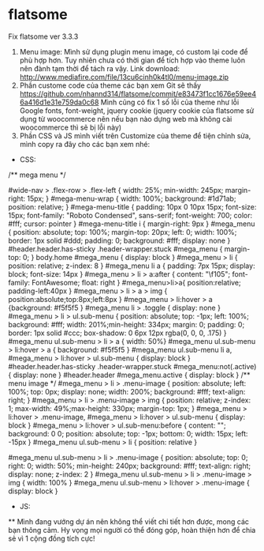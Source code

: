 # flatsome
Fix flatsome ver 3.3.3
1. Menu image:
Mình sử dụng plugin menu image, có custom lại code để phù hợp hơn. Tuy nhiên chưa có thời gian để tích hợp vào theme luôn nên đành tạm thời để tách ra vậy.
Link download:
http://www.mediafire.com/file/13cu6cinh0k4tl0/menu-image.zip
2. Phần custome code của theme các bạn xem Git sẽ thấy
https://github.com/nhannd314/flatsome/commit/e83473f1cc1676e59ee46a416d1e31e759da0c68
Mình cũng có fix 1 số lỗi của theme như lỗi Google fonts, font-weight, jquery cookie (jquery cookie của flatsome sử dụng từ woocommerce nên nếu bạn nào dựng web mà không cài woocommerce thì sẽ bị lỗi này)
3. Phần CSS và JS mình viết trên Customize của theme để tiện chỉnh sửa, mình copy ra đây cho các bạn xem nhé:
- CSS:

/** mega menu */

#wide-nav > .flex-row > .flex-left {
    width: 25%;
    min-width: 245px;
    margin-right: 15px;
}
#mega-menu-wrap {
    width: 100%;
    background: #1d71ab;
    position: relative;
}
#mega-menu-title {
    padding: 10px 0 10px 15px;
    font-size: 15px;
    font-family: "Roboto Condensed", sans-serif;
    font-weight: 700;
    color: #fff;
    cursor: pointer
}
#mega-menu-title i {
    margin-right: 9px
}
#mega_menu {
    position: absolute;
    top: 100%;
    margin-top: 20px;
    left: 0;
    width: 100%;
    border: 1px solid #ddd;
    padding: 0;
    background: #fff;
    display: none
}
#header.header.has-sticky .header-wrapper.stuck #mega_menu {
    margin-top: 0;
}
body.home #mega_menu { display: block }
#mega_menu > li {
    position: relative;
    z-index: 8
}
#mega_menu li a {
    padding: 7px 15px;
    display: block;
font-size: 14px
}
#mega_menu > li > a:after {
    content: "\f105";
    font-family: FontAwesome;
    float: right
}
#mega_menu>li>a{
position:relative; padding-left:40px
}
#mega_menu > li > a > img {
position:absolute;top:8px;left:8px
}
#mega_menu > li:hover > a {background: #f5f5f5 }
#mega_menu li > .toggle {
    display: none
}
#mega_menu > li > ul.sub-menu {
    position: absolute;
    top: -1px;
    left: 100%;
    background: #fff;
    width: 201%;min-height: 334px;
    margin: 0;
    padding: 0;
border: 1px solid #ccc;
    box-shadow: 0 6px 12px rgba(0, 0, 0, .175)
}
#mega_menu ul.sub-menu > li > a { width: 50%}
#mega_menu ul.sub-menu > li:hover > a {
background: #f5f5f5 }
#mega_menu ul.sub-menu li a, #mega_menu > li:hover > ul.sub-menu {
    display: block
}
#header.header.has-sticky .header-wrapper.stuck #mega_menu:not(.active) {
    display: none
}
#header.header #mega_menu.active {
    display: block
}
/** menu image */
#mega_menu > li > .menu-image {
    position: absolute;
    left: 100%;
    top: 0px;
    display: none;
    width: 200%;
    background: #fff;
    text-align: right;
}
#mega_menu > li > .menu-image > img {
    position: relative;
    z-index: 1;
max-width: 49%;max-height: 330px;
    margin-top: 1px;
}
#mega_menu > li:hover > .menu-image, #mega_menu > li:hover > ul.sub-menu {
    display: block
}
#mega_menu > li:hover > ul.sub-menu:before {
    content: "";
    background: 0 0;
    position: absolute;
    top: -1px;
    bottom: 0;
    width: 15px;
    left: -15px
}
#mega_menu ul.sub-menu > li {
    position: relative
}

#mega_menu ul.sub-menu > li > .menu-image {
    position: absolute;
    top: 0;
    right: 0;
    width: 50%; min-height: 240px; background: #fff;
    text-align: right;
    display: none;
    z-index: 2
}
#mega_menu ul.sub-menu > li > .menu-image > img { width: 100% }
#mega_menu ul.sub-menu > li:hover > .menu-image {
    display: block
}

- JS:
<script>
jQuery(document).ready(function () {
    jQuery("#mega-menu-title").click(function () {
        jQuery("#mega_menu").toggleClass("active")
    }), jQuery("body").click(function (e) {
        var i = jQuery(e.target);
        "mega-menu-title" != i.attr("id") && jQuery("#mega_menu.active").removeClass("active")
    }), jQuery("#mega_menu>li").each(function (e) {
        jQuery(this).children(".sub-menu").css("margin-top", 37 * -e + "px"), jQuery(this).children(".menu-image").css("margin-top", 37 * -e + "px"), jQuery(this).find("li").each(function (e) {
            jQuery(this).children(".menu-image").css("margin-top", 36 * -e + "px")
        })
    })
});
</script>

** Mình đang vướng dự án nên không thể viết chi tiết hơn được, mong các bạn thông cảm. Hy vọng mọi người có thể đóng góp, hoàn thiện hơn để chia sẻ vì 1 cộng đồng tích cực!
